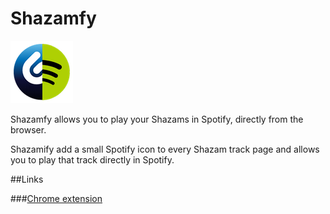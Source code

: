 Shazamfy
========
![image](./images/icon.png)

Shazamfy allows you to play your Shazams in Spotify, directly from the browser.

Shazamify add a small Spotify icon to every Shazam track page and allows you to play that track directly in Spotify.

##Links

###[Chrome extension](https://chrome.google.com/webstore/detail/shazamify/bmijgfabheacpgpemckfpfmebcdjlolh)